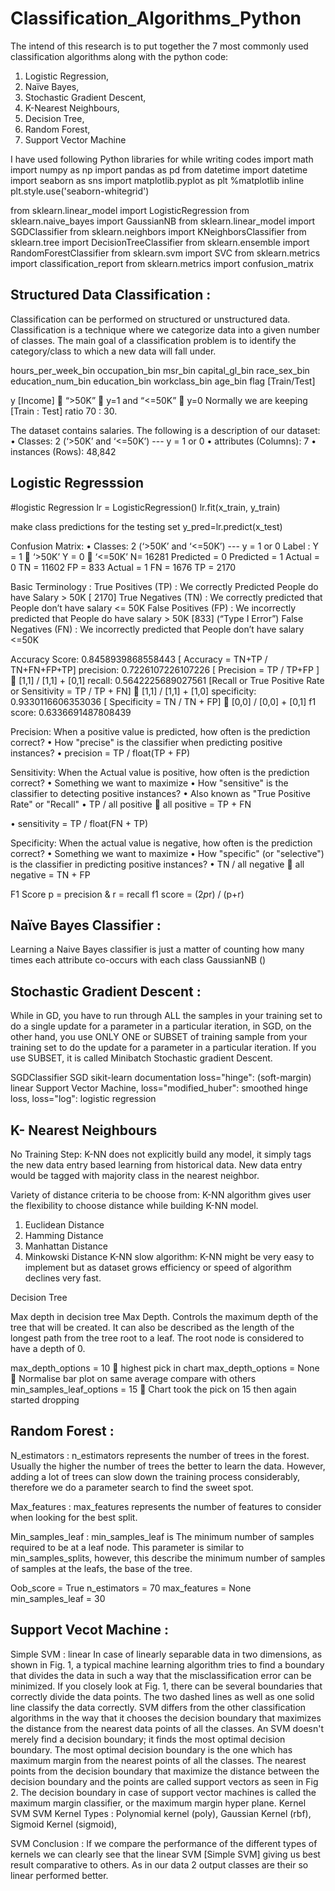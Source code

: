 # Classification_Algorithms_Python
The intend of this research is to put together the 7 most commonly used classification algorithms along with the python code: 
1)	Logistic Regression, 
2)	Naïve Bayes,
3)	Stochastic Gradient Descent, 
4)	K-Nearest Neighbours, 
5)	Decision Tree, 
6)	Random Forest, 
7)	Support Vector Machine


I have used following Python libraries for while writing codes
import math
import numpy as np
import pandas as pd
from datetime import datetime
import seaborn as sns
import matplotlib.pyplot as plt
%matplotlib inline
plt.style.use('seaborn-whitegrid')

from sklearn.linear_model import LogisticRegression
from sklearn.naive_bayes import GaussianNB
from sklearn.linear_model import SGDClassifier
from sklearn.neighbors import KNeighborsClassifier
from sklearn.tree import DecisionTreeClassifier
from sklearn.ensemble import RandomForestClassifier
from sklearn.svm import SVC
from sklearn.metrics import classification_report
from sklearn.metrics import confusion_matrix
## Structured Data Classification :
Classification can be performed on structured or unstructured data. Classification is a technique where we categorize data into a given number of classes. 
The main goal of a classification problem is to identify the category/class to which a new data will fall under.

hours_per_week_bin
occupation_bin
msr_bin
capital_gl_bin
race_sex_bin
education_num_bin
education_bin
workclass_bin
age_bin
flag [Train/Test]

y  [Income]    “>50K”  y=1 and “<=50K”  y=0
Normally we are keeping [Train : Test] ratio   70 : 30.

The dataset contains salaries. The following is a description of our dataset:
•	Classes: 2 (‘>50K’ and ‘<=50K’) --- y = 1 or 0
•	attributes (Columns): 7
•	instances (Rows): 48,842



## Logistic Regresssion
#logistic Regression
lr =  LogisticRegression()
lr.fit(x_train, y_train)

make class predictions for the testing set
y_pred=lr.predict(x_test)

Confusion Matrix:
•	Classes: 2 (‘>50K’ and ‘<=50K’) --- y = 1 or 0
Label : Y = 1     ‘>50K’
             Y = 0    ‘<=50K’
N= 16281	Predicted = 0	Predicted = 1
Actual = 0	TN = 11602	FP = 833
Actual = 1	FN = 1676	TP = 2170

Basic Terminology :
True Positives (TP) : We correctly Predicted People do have Salary > 50K [ 2170]
True Negatives (TN) : We correctly predicted that People don’t have salary <= 50K
False Positives (FP) : We incorrectly predicted that People do have salary > 50K [833]  (“Type I Error”)
False Negatives (FN) : We incorrectly predicted that People  don’t have salary <=50K

Accuracy Score: 0.8458939868558443 [ Accuracy = TN+TP / TN+FN+FP+TP]
precision: 0.7226107226107226 [ Precision = TP / TP+FP ]  [1,1] / [1,1] + [0,1]
recall: 0.5642225689027561  [Recall or True Positive Rate or Sensitivity = TP / TP + FN]  [1,1] / [1,1] + [1,0]
specificity: 0.9330116606353036 [ Specificity = TN / TN + FP]  [0,0] / [0,0] + [0,1]
f1 score: 0.6336691487808439

Precision: When a positive value is predicted, how often is the prediction correct?
•	How "precise" is the classifier when predicting positive instances?
•	precision = TP / float(TP + FP) 

Sensitivity: When the Actual value is positive, how often is the prediction correct?
•	Something we want to maximize
•	How "sensitive" is the classifier to detecting positive instances?
•	Also known as "True Positive Rate" or "Recall"
•	TP / all positive
	all positive = TP + FN

•	sensitivity = TP / float(FN + TP)



Specificity: When the actual value is negative, how often is the prediction correct?
•	Something we want to maximize
•	How "specific" (or "selective") is the classifier in predicting positive instances?
•	TN / all negative
	all negative = TN + FP

F1 Score
p = precision & r = recall
f1 score = (2*p*r) / (p+r)


## Naïve Bayes Classifier :
Learning a Naive Bayes classifier is just a matter of counting how many times each attribute co-occurs with each class
GaussianNB ()

## Stochastic Gradient Descent :
While in GD, you have to run through ALL the samples in your training set to do a single update for a parameter in a particular iteration, in SGD, on the other hand, you use ONLY ONE or SUBSET of training sample from your training set to do the update for a parameter in a particular iteration. If you use SUBSET, it is called Minibatch Stochastic gradient Descent.

SGDClassifier 
SGD sikit-learn documentation
loss="hinge": (soft-margin) linear Support Vector Machine, loss="modified_huber": smoothed hinge loss, loss="log": logistic regression




## K- Nearest Neighbours
No Training Step: K-NN does not explicitly build any model, it simply tags the new data entry based learning from historical data. New data entry would be tagged with majority class in the nearest neighbor.

Variety of distance criteria to be choose from: K-NN algorithm gives user the flexibility to choose distance while building K-NN model.
1.	Euclidean Distance
2.	Hamming Distance
3.	Manhattan Distance
4.	Minkowski Distance
K-NN slow algorithm: K-NN might be very easy to implement but as dataset grows efficiency or speed of algorithm declines very fast.

Decision Tree

Max depth in decision tree
Max Depth. Controls the maximum depth of the tree that will be created. It can also be described as the length of the longest path from the tree root to a leaf. The root node is considered to have a depth of 0.


max_depth_options = 10  highest pick in chart
max_depth_options = None  Normalise bar plot on same average compare with others
min_samples_leaf_options = 15  Chart took the pick on 15 then again started dropping


## Random Forest :

N_estimators :   n_estimators represents the number of trees in the forest. Usually the higher the number of trees the better to learn the data. However, adding a lot of trees can slow down the training process considerably, therefore we do a parameter search to find the sweet spot.

Max_features : max_features represents the number of features to consider when looking for the best split.

Min_samples_leaf :  min_samples_leaf is The minimum number of samples required to be at a leaf node. This parameter is similar to min_samples_splits, however, this describe the minimum number of samples of samples at the leafs, the base of the tree.

Oob_score = True
n_estimators = 70
max_features = None
min_samples_leaf = 30




## Support Vecot Machine :
Simple SVM : linear 
In case of linearly separable data in two dimensions, as shown in Fig. 1, a typical machine learning algorithm tries to find a boundary that divides the data in such a way that the misclassification error can be minimized. If you closely look at Fig. 1, there can be several boundaries that correctly divide the data points. The two dashed lines as well as one solid line classify the data correctly.
SVM differs from the other classification algorithms in the way that it chooses the decision boundary that maximizes the distance from the nearest data points of all the classes. An SVM doesn't merely find a decision boundary; it finds the most optimal decision boundary.
The most optimal decision boundary is the one which has maximum margin from the nearest points of all the classes. The nearest points from the decision boundary that maximize the distance between the decision boundary and the points are called support vectors as seen in Fig 2. The decision boundary in case of support vector machines is called the maximum margin classifier, or the maximum margin hyper plane.
 Kernel SVM 
SVM Kernel Types :
Polynomial kernel (poly),  Gaussian Kernel (rbf), Sigmoid Kernel (sigmoid), 

SVM Conclusion : If we compare the performance of the different types of kernels we can clearly see that the linear SVM [Simple SVM] giving us best result comparative to others. As in our data 2 output classes are their so linear performed better.
